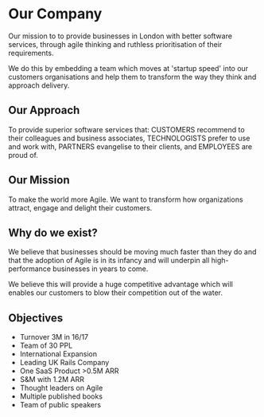 # Our Company

Our mission to to provide businesses in London with better software services, through agile thinking and ruthless prioritisation of their requirements. 

We do this by embedding a team which moves at 'startup speed' into our customers organisations and help them to transform the way they think and approach delivery.

## Our Approach

To provide superior software services that: CUSTOMERS recommend to their colleagues and business associates, TECHNOLOGISTS prefer to use and work with, PARTNERS evangelise to their clients, and EMPLOYEES are proud of.

## Our Mission

To make the world more Agile. We want to transform how organizations attract, engage and delight their customers.

## Why do we exist?

We believe that businesses should be moving much faster than they do and that the adoption of Agile is in its infancy and will underpin all high-performance businesses in years to come. 

We believe this will provide a huge competitive advantage which will enables our customers to blow their competition out of the water. 

## Objectives 
* Turnover 3M in 16/17
* Team of 30 PPL
* International Expansion
* Leading UK Rails Company
* One SaaS Product >0.5M ARR
* S&M with 1.2M ARR
* Thought leaders on Agile
* Multiple published books
* Team of public speakers